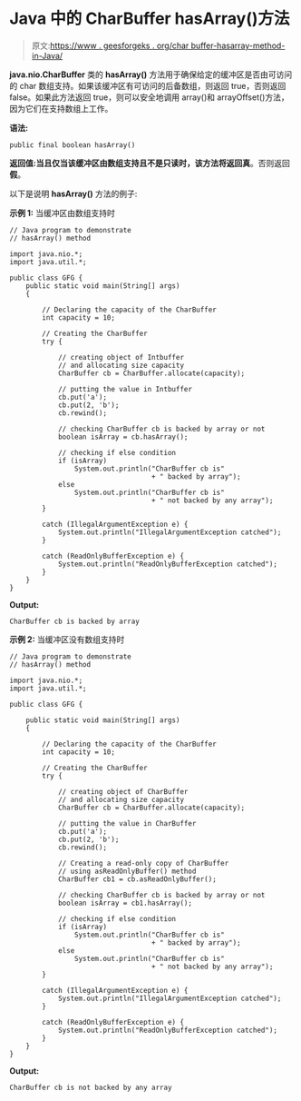 # Java 中的 CharBuffer hasArray()方法

> 原文:[https://www . geesforgeks . org/char buffer-hasarray-method-in-Java/](https://www.geeksforgeeks.org/charbuffer-hasarray-method-in-java/)

**java.nio.CharBuffer** 类的 **hasArray()** 方法用于确保给定的缓冲区是否由可访问的 char 数组支持。如果该缓冲区有可访问的后备数组，则返回 true，否则返回 false。如果此方法返回 true，则可以安全地调用 array()和 arrayOffset()方法，因为它们在支持数组上工作。

**语法:**

```
public final boolean hasArray()
```

**返回值:**当且仅当该缓冲区由数组支持且不是只读时，该方法将返回**真**。否则返回**假**。

以下是说明 **hasArray()** 方法的例子:

**示例 1:** 当缓冲区由数组支持时

```
// Java program to demonstrate
// hasArray() method

import java.nio.*;
import java.util.*;

public class GFG {
    public static void main(String[] args)
    {

        // Declaring the capacity of the CharBuffer
        int capacity = 10;

        // Creating the CharBuffer
        try {

            // creating object of Intbuffer
            // and allocating size capacity
            CharBuffer cb = CharBuffer.allocate(capacity);

            // putting the value in Intbuffer
            cb.put('a');
            cb.put(2, 'b');
            cb.rewind();

            // checking CharBuffer cb is backed by array or not
            boolean isArray = cb.hasArray();

            // checking if else condition
            if (isArray)
                System.out.println("CharBuffer cb is"
                                   + " backed by array");
            else
                System.out.println("CharBuffer cb is"
                                   + " not backed by any array");
        }

        catch (IllegalArgumentException e) {
            System.out.println("IllegalArgumentException catched");
        }

        catch (ReadOnlyBufferException e) {
            System.out.println("ReadOnlyBufferException catched");
        }
    }
}
```

**Output:**

```
CharBuffer cb is backed by array

```

**示例 2:** 当缓冲区没有数组支持时

```
// Java program to demonstrate
// hasArray() method

import java.nio.*;
import java.util.*;

public class GFG {

    public static void main(String[] args)
    {

        // Declaring the capacity of the CharBuffer
        int capacity = 10;

        // Creating the CharBuffer
        try {

            // creating object of CharBuffer
            // and allocating size capacity
            CharBuffer cb = CharBuffer.allocate(capacity);

            // putting the value in CharBuffer
            cb.put('a');
            cb.put(2, 'b');
            cb.rewind();

            // Creating a read-only copy of CharBuffer
            // using asReadOnlyBuffer() method
            CharBuffer cb1 = cb.asReadOnlyBuffer();

            // checking CharBuffer cb is backed by array or not
            boolean isArray = cb1.hasArray();

            // checking if else condition
            if (isArray)
                System.out.println("CharBuffer cb is"
                                   + " backed by array");
            else
                System.out.println("CharBuffer cb is"
                                   + " not backed by any array");
        }

        catch (IllegalArgumentException e) {
            System.out.println("IllegalArgumentException catched");
        }

        catch (ReadOnlyBufferException e) {
            System.out.println("ReadOnlyBufferException catched");
        }
    }
}
```

**Output:**

```
CharBuffer cb is not backed by any array

```